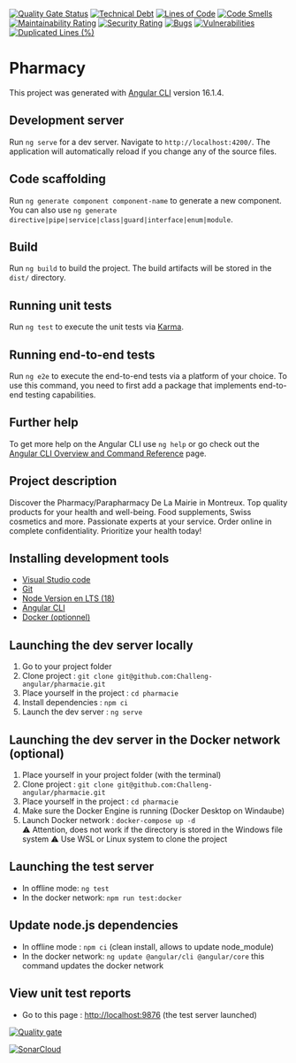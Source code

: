 [![Quality Gate Status](https://sonarcloud.io/api/project_badges/measure?project=Challeng-angular_pharmacie&metric=alert_status)](https://sonarcloud.io/summary/new_code?id=Challeng-angular_pharmacie)
[![Technical Debt](https://sonarcloud.io/api/project_badges/measure?project=Challeng-angular_pharmacie&metric=sqale_index)](https://sonarcloud.io/summary/new_code?id=Challeng-angular_pharmacie)
[![Lines of Code](https://sonarcloud.io/api/project_badges/measure?project=Challeng-angular_pharmacie&metric=ncloc)](https://sonarcloud.io/summary/new_code?id=Challeng-angular_pharmacie)
[![Code Smells](https://sonarcloud.io/api/project_badges/measure?project=Challeng-angular_pharmacie&metric=code_smells)](https://sonarcloud.io/summary/new_code?id=Challeng-angular_pharmacie)
[![Maintainability Rating](https://sonarcloud.io/api/project_badges/measure?project=Challeng-angular_pharmacie&metric=sqale_rating)](https://sonarcloud.io/summary/new_code?id=Challeng-angular_pharmacie)
[![Security Rating](https://sonarcloud.io/api/project_badges/measure?project=Challeng-angular_pharmacie&metric=security_rating)](https://sonarcloud.io/summary/new_code?id=Challeng-angular_pharmacie)
[![Bugs](https://sonarcloud.io/api/project_badges/measure?project=Challeng-angular_pharmacie&metric=bugs)](https://sonarcloud.io/summary/new_code?id=Challeng-angular_pharmacie)
[![Vulnerabilities](https://sonarcloud.io/api/project_badges/measure?project=Challeng-angular_pharmacie&metric=vulnerabilities)](https://sonarcloud.io/summary/new_code?id=Challeng-angular_pharmacie)
[![Duplicated Lines (%)](https://sonarcloud.io/api/project_badges/measure?project=Challeng-angular_pharmacie&metric=duplicated_lines_density)](https://sonarcloud.io/summary/new_code?id=Challeng-angular_pharmacie)

# Pharmacy

This project was generated with [Angular CLI](https://github.com/angular/angular-cli) version 16.1.4.

## Development server

Run `ng serve` for a dev server. Navigate to `http://localhost:4200/`. The application will automatically reload if you change any of the source files.

## Code scaffolding

Run `ng generate component component-name` to generate a new component. You can also use `ng generate directive|pipe|service|class|guard|interface|enum|module`.

## Build

Run `ng build` to build the project. The build artifacts will be stored in the `dist/` directory.

## Running unit tests

Run `ng test` to execute the unit tests via [Karma](https://karma-runner.github.io).

## Running end-to-end tests

Run `ng e2e` to execute the end-to-end tests via a platform of your choice. To use this command, you need to first add a package that implements end-to-end testing capabilities.

## Further help

To get more help on the Angular CLI use `ng help` or go check out the [Angular CLI Overview and Command Reference](https://angular.io/cli) page.

## Project description

Discover the Pharmacy/Parapharmacy De La Mairie in Montreux. Top quality products for your health and well-being. Food supplements, Swiss cosmetics and more. Passionate experts at your service. Order online in complete confidentiality. Prioritize your health today!

## Installing development tools

- [Visual Studio code](https://code.visualstudio.com/)
- [Git](https://git-scm.com/)
- [Node Version en LTS (18)](https://nodejs.org/en)
- [Angular CLI](https://angular.io/cli)
- [Docker (optionnel)](https://www.docker.com/)

## Launching the dev server locally

1. Go to your project folder
2. Clone project :  `git clone git@github.com:Challeng-angular/pharmacie.git`
3. Place yourself in the project : `cd pharmacie`
4. Install dependencies : `npm ci`
5. Launch the dev server : `ng serve`

## Launching the dev server in the Docker network (optional)

1. Place yourself in your project folder (with the terminal)
2. Clone project :  `git clone git@github.com:Challeng-angular/pharmacie.git`
3. Place yourself in the project : `cd pharmacie`
4. Make sure the Docker Engine is running (Docker Desktop on Windaube)
5. Launch Docker network : `docker-compose up -d`  
⚠️ Attention, does not work if the directory is stored in the Windows file system
⚠️ Use WSL or Linux system to clone the project

## Launching the test server

- In offline mode: `ng test`
- In the docker network: `npm run test:docker`

## Update node.js dependencies

- In offline mode : `npm ci` (clean install, allows to update node_module)
- In the docker network: `ng update @angular/cli @angular/core` this command updates the docker network

## View unit test reports

- Go to this page : [http://localhost:9876](http://localhost:9876) (the test server launched)

[![Quality gate](https://sonarcloud.io/api/project_badges/quality_gate?project=Challeng-angular_pharmacie)](https://sonarcloud.io/summary/new_code?id=Challeng-angular_pharmacie)

[![SonarCloud](https://sonarcloud.io/images/project_badges/sonarcloud-white.svg)](https://sonarcloud.io/summary/new_code?id=Challeng-angular_pharmacie)